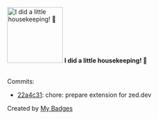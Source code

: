 <img src="https://my-badges.github.io/my-badges/chore-commit.png" alt="I did a little housekeeping! 🧹" title="I did a little housekeeping! 🧹" width="128">
<strong>I did a little housekeeping! 🧹</strong>
<br><br>

Commits:

- <a href="https://github.com/VatsalSy/zed-gruvbox_custom_themes/commit/22a4c31a7774277b072ce534ae7d20b0cde445d0">22a4c31</a>: chore: prepare extension for zed.dev


Created by <a href="https://github.com/my-badges/my-badges">My Badges</a>